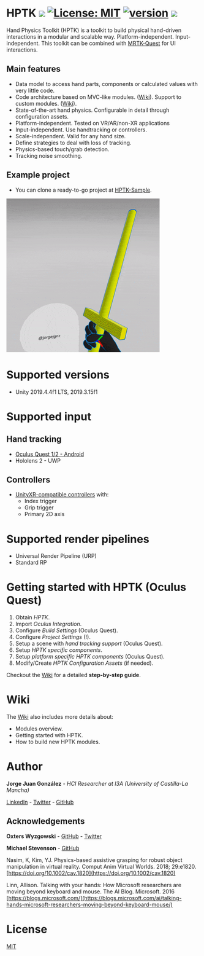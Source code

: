 # HPTK [![](https://img.shields.io/badge/unity-2019.4%20or%20later-green.svg)](https://unity3d.com/es/get-unity/download/archive) [![License: MIT](https://img.shields.io/badge/License-MIT-yellow.svg)](https://github.com/jorgejgnz/HPTK/blob/master/LICENSE.md) [![version](https://img.shields.io/badge/version-0.4.0-blue)](https://github.com/jorgejgnz/HPTK/releases) [![](https://img.shields.io/twitter/follow/jorgejgnz.svg?label=Follow&style=social)](https://twitter.com/intent/follow?screen_name=jorgejgnz)

Hand Physics Toolkit (HPTK) is a toolkit to build physical hand-driven interactions in a modular and scalable way. Platform-independent. Input-independent. This toolkit can be combined with [MRTK-Quest](https://github.com/provencher/MRTK-Quest) for UI interactions.

## Main features
- Data model to access hand parts, components or calculated values with very little code.
- Code architecture based on MVC-like modules. ([Wiki](https://github.com/jorgejgnz/HPTK/wiki/Modules-overview)). Support to custom modules. ([Wiki](https://github.com/jorgejgnz/HPTK/wiki/Custom-modules)).
- State-of-the-art hand physics. Configurable in detail through configuration assets.
- Platform-independent. Tested on VR/AR/non-XR applications
- Input-independent. Use handtracking or controllers.
- Scale-independent. Valid for any hand size.
- Define strategies to deal with loss of tracking.
- Physics-based touch/grab detection.
- Tracking noise smoothing.

## Example project
- You can clone a ready-to-go project at [HPTK-Sample](https://github.com/jorgejgnz/HPTK-Sample).

[![Demo video](./Documentation/Media/hptk.gif)](https://twitter.com/jorgejgnz/status/1285514990619942912)

# Supported versions
- Unity 2019.4.4f1 LTS, 2019.3.15f1

# Supported input
## Hand tracking
* [Oculus Quest 1/2 - Android](https://github.com/jorgejgnz/HPTK-Sample/tree/master/Assets/HPTK-Sample/Scripts/Input)
* Hololens 2 - UWP

## Controllers
* [UnityXR-compatible controllers](https://docs.unity3d.com/Manual/xr_input.html) with:
     * Index trigger
	 * Grip trigger
	 * Primary 2D axis

# Supported render pipelines
- Universal Render Pipeline (URP)
- Standard RP

# Getting started with HPTK (Oculus Quest)

1. Obtain *HPTK*.
1. Import *Oculus Integration*.
1. Configure *Build Settings* (Oculus Quest).
1. Configure *Project Settings* (!).
1. Setup a scene with *hand tracking support* (Oculus Quest).
1. Setup *HPTK specific components*.
1. Setup *platform specific HPTK components* (Oculus Quest).
1. Modify/Create *HPTK Configuration Assets* (if needed).

Checkout the [Wiki](https://github.com/jorgejgnz/HPTK/wiki/Getting-started) for a detailed **step-by-step guide**.

# Wiki
The [Wiki](https://github.com/jorgejgnz/HPTK/wiki) also includes more details about:
- Modules overview.
- Getting started with HPTK.
- How to build new HPTK modules.

# Author
**Jorge Juan González** - *HCI Researcher at I3A (University of Castilla-La Mancha)*

[LinkedIn](https://www.linkedin.com/in/jorgejgnz/) - [Twitter](https://twitter.com/jorgejgnz) - [GitHub](https://github.com/jorgejgnz)

## Acknowledgements

**Oxters Wyzgowski** - [GitHub](https://github.com/oxters168) - [Twitter](https://twitter.com/OxGamesCo)

**Michael Stevenson** - [GitHub](https://github.com/mstevenson)

Nasim, K, Kim, YJ. Physics-based assistive grasping for robust object manipulation in virtual reality. Comput Anim Virtual Worlds. 2018; 29:e1820. [https://doi.org/10.1002/cav.1820](https://doi.org/10.1002/cav.1820)

Linn, Allison. Talking with your hands: How Microsoft researchers are moving beyond keyboard and mouse. The AI Blog. Microsoft. 2016
[https://blogs.microsoft.com/](https://blogs.microsoft.com/ai/talking-hands-microsoft-researchers-moving-beyond-keyboard-mouse/)

# License
[MIT](./LICENSE.md)

